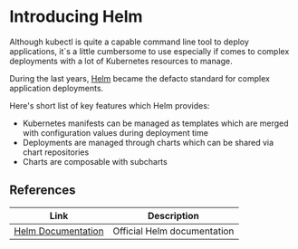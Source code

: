 # Introducing Helm

Although kubectl is quite a capable command line tool to deploy applications, 
it`s a little cumbersome to use especially if comes to complex deployments with a lot of Kubernetes resources to manage.

During the last years, [Helm](https://helm.sh) became the defacto standard for complex application deployments.

Here's short list of key features which Helm provides:

* Kubernetes manifests can be managed as templates which are merged with configuration values during deployment time
* Deployments are managed through charts which can be shared via chart repositories
* Charts are composable with subcharts

## References

| Link | Description |
| --- | --- |
| [Helm Documentation](https://helm.sh/docs/) | Official Helm documentation |
